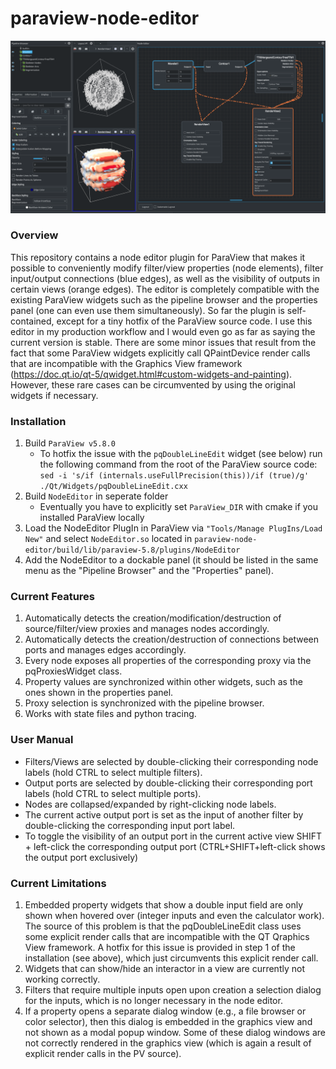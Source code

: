 # paraview-node-editor

![screenshot](https://raw.githubusercontent.com/JonasLukasczyk/paraview-node-editor/master/screenshot.jpg "Screenshot of ParaView Node Editor")

### Overview
This repository contains a node editor plugin for ParaView that makes it possible to conveniently modify filter/view properties (node elements), filter input/output connections (blue edges), as well as the visibility of outputs in certain views (orange edges). The editor is completely compatible with the existing ParaView widgets such as the pipeline browser and the properties panel (one can even use them simultaneously). So far the plugin is self-contained, except for a tiny hotfix of the ParaView source code. I use this editor in my production workflow and I would even go as far as saying the current version is stable. There are some minor issues that result from the fact that some ParaView widgets explicitly call QPaintDevice render calls that are incompatible with the Graphics View framework (https://doc.qt.io/qt-5/qwidget.html#custom-widgets-and-painting). However, these rare cases can be circumvented by using the original widgets if necessary.

### Installation
1. Build `ParaView v5.8.0`
   - To hotfix the issue with the `pqDoubleLineEdit` widget (see below) run the following command from the root of the ParaView source code:<br>
   `sed -i 's/if (internals.useFullPrecision(this))/if (true)/g' ./Qt/Widgets/pqDoubleLineEdit.cxx`
2. Build `NodeEditor` in seperate folder
   - Eventually you have to explicitly set `ParaView_DIR` with cmake if you installed ParaView locally
3. Load the NodeEditor PlugIn in ParaView via `"Tools/Manage PlugIns/Load New"` and select `NodeEditor.so` located in `paraview-node-editor/build/lib/paraview-5.8/plugins/NodeEditor`
4. Add the NodeEditor to a dockable panel (it should be listed in the same menu as the "Pipeline Browser" and the "Properties" panel).

### Current Features
1. Automatically detects the creation/modification/destruction of source/filter/view proxies and manages nodes accordingly.
2. Automatically detects the creation/destruction of connections between ports and manages edges accordingly.
3. Every node exposes all properties of the corresponding proxy via the pqProxiesWidget class.
4. Property values are synchronized within other widgets, such as the ones shown in the properties panel.
5. Proxy selection is synchronized with the pipeline browser.
6. Works with state files and python tracing.

### User Manual
* Filters/Views are selected by double-clicking their corresponding node labels (hold CTRL to select multiple filters).
* Output ports are selected by double-clicking their corresponding port labels (hold CTRL to select multiple ports).
* Nodes are collapsed/expanded by right-clicking node labels.
* The current active output port is set as the input of another filter by double-clicking the corresponding input port label.
* To toggle the visibility of an output port in the current active view SHIFT + left-click the corresponding output port (CTRL+SHIFT+left-click shows the output port exclusively)

### Current Limitations
1. Embedded property widgets that show a double input field are only shown when hovered over (integer inputs and even the calculator work). The source of this problem is that the pqDoubleLineEdit class uses some explicit render calls that are incompatible with the QT Qraphics View framework. A hotfix for this issue is provided in step 1 of the installation (see above), which just circumvents this explicit render call.
2. Widgets that can show/hide an interactor in a view are currently not working correctly.
3. Filters that require multiple inputs open upon creation a selection dialog for the inputs, which is no longer necessary in the node editor.
4. If a property opens a separate dialog window (e.g., a file browser or color selector), then this dialog is embedded in the graphics view and not shown as a modal popup window. Some of these dialog windows are not correctly rendered in the graphics view (which is again a result of explicit render calls in the PV source).
